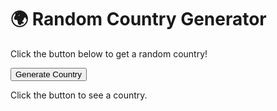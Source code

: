 # 🌍 Random Country Generator

Click the button below to get a random country!

<button onclick="generateRandomCountry()">Generate Country</button>

<p id="countryDisplay">Click the button to see a country.</p>

<script>
  // Array of country names
  const countries = [
    'United States', 'Canada', 'Brazil', 'United Kingdom', 'Germany', 
    'France', 'Italy', 'Australia', 'Japan', 'China', 'India', 'South Africa', 
    'Mexico', 'Argentina', 'Spain', 'Russia', 'Egypt', 'Thailand', 'Turkey', 
    'New Zealand', 'South Korea'
  ];

  function generateRandomCountry() {
    // Generate a random index
    const randomIndex = Math.floor(Math.random() * countries.length);
    // Display the random country
    document.getElementById('countryDisplay').innerText = countries[randomIndex];
  }
</script>
